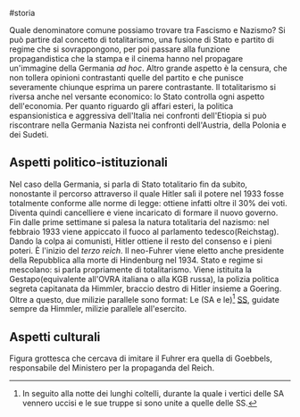 #storia 

Quale denominatore comune possiamo trovare tra Fascismo e Nazismo? Si può partire dal concetto di totalitarismo, una fusione di Stato e partito di regime che si sovrappongono, per poi passare alla funzione propagandistica che la stampa e il cinema hanno nel propagare un'immagine della Germania *ad hoc*. Altro grande aspetto è la censura, che non tollera opinioni contrastanti quelle del partito e che punisce severamente chiunque esprima un parere contrastante. Il totalitarismo si riversa anche nel versante economico: lo Stato controlla ogni aspetto dell'economia. Per quanto riguardo gli affari esteri, la politica espansionistica e aggressiva dell'Italia nei confronti dell'Etiopia si può riscontrare nella Germania Nazista nei confronti dell'Austria, della Polonia e dei Sudeti.

## Aspetti politico-istituzionali

Nel caso della Germania, si parla di Stato totalitario fin da subito, nonostante il percorso attraverso il quale Hitler salì il potere nel 1933 fosse totalmente conforme alle norme di legge: ottiene infatti oltre il 30% dei voti. Diventa quindi cancelliere e viene incaricato di formare il nuovo governo. Fin dalle prime settimane si palesa la natura totalitaria del nazismo: nel febbraio 1933 viene appiccato il fuoco al parlamento tedesco(Reichstag). Dando la colpa ai comunisti, Hitler ottiene il resto del consenso e i pieni poteri. È l'inizio del *terzo reich*.
Il neo-Fuhrer viene eletto anche presidente della Repubblica alla morte di Hindenburg nel 1934. Stato e regime si mescolano: si parla propriamente di totalitarismo.
Viene istituita la Gestapo(equivalente all'OVRA italiana o alla KGB russa), la polizia politica segreta capitanata da Himmler, braccio destro di Hitler insieme a Goering. Oltre a questo, due milizie parallele sono format: Le (SA e le)[^1] <u>SS</u>, guidate sempre da Himmler, milizie parallele all'esercito.

## Aspetti culturali

Figura grottesca che cercava di imitare il Fuhrer era quella di Goebbels, responsabile del Ministero per la propaganda del Reich.

[^1]: In seguito alla notte dei lunghi coltelli, durante la quale i vertici delle SA vennero uccisi e le sue truppe si sono unite a quelle delle SS.